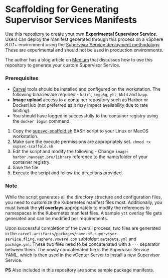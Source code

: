 # Scaffolding for Generating Supervisor Services Manifests

Use this repository to create your own **Experimental Supervisor Service**. Users can deploy the manifest generated through this process on a vSphere 8.0.1+ environment using the [Supervisor Service deployment methodology](https://docs.vmware.com/en/VMware-vSphere/8.0/vsphere-with-tanzu-services-workloads/GUID-052CF490-4B77-4CA2-8A4C-8624718ADA4E.html). These are experimental and should not be used in production environments. 

The author has a blog article on [Medium](https://navneet-verma.medium.com/authoring-and-installing-argocd-operator-as-a-supervisor-service-on-vcenter-9c175b15d251?source=friends_link&sk=37f83ced21bfe222b2ccbc9f18e90e93) that discusses how to use this repository to generate your custom Supervisor Service. 

### Prerequisites

* [Carvel](https://carvel.dev/) tools should be installed and configured on the workstation. The following binaries are required - `kctrl`, `imgpkg`, `ytt`, `kbld` and `kapp`.
* **Image upload** access to a container repository such as Harbor or DockerHub (not preferred as it may impact availability due to rate limiting). 
* You should have logged in successfully to the container registry using the `docker login` command. 

1. Copy the [supsvc-scaffold.sh](supsvc-scaffold.sh) BASH script to your Linux or MacOS workstation. 
2. Make sure the execute permissions are appropriately set. `chmod +x supsvc-scaffold.sh`
3. Edit the script and modify the following - Change `image: harbor.navneet.pro/library` reference to the name/folder of your container registry.
4. Save the file. 
5. Execute the script and follow the directions provided. 

### Note

While the script generates all the directory structure and configuration files, you need to customize the Kubernetes manifest files most. Additionally, you must tweak the **ytt overlays** appropriately to modify the references to namespaces in the Kubernetes manifest files. A sample `ytt` overlay file gets generated and can be modified per requirements. 

Upon successful completion of the overall process, two files are generated in the `carvel-artifacts/packages/name-of-supervisor-service.fling.vsphere.vmware.com` subfolder: `metadata.yml` and `package.yml`. These two files need to be concatenated with a `---` separator between them. The newly concatenated file is the Supervisor Service YAML, which is then used in the vCenter Server to install a new Supervisor Service. 

**PS** Also included in this repository are some sample package manifests. 
